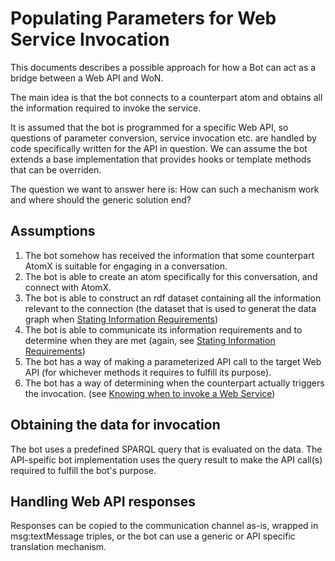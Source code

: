 # Populating Parameters for Web Service Invocation
 
This documents describes a possible approach for how a Bot can act as a bridge between a Web API and WoN.
   
The main idea is that the bot connects to a counterpart atom and obtains all the information required to invoke the service.
 
It is assumed that the bot is programmed for a specific Web API, so questions of parameter conversion, service invocation etc. are handled by code specifically written for the API in question. We can assume the bot extends a base implementation that provides hooks or template methods that can be overriden. 

The question we want to answer here is: How can such a mechanism work and where should the generic solution end?  

## Assumptions 

1. The bot somehow has received the information that some counterpart AtomX is suitable for engaging in a conversation.  
1. The bot is able to create an atom specifically for this conversation, and connect with AtomX.
1. The bot is able to construct an rdf dataset containing all the information relevant to the connection (the dataset that is used to generat the data graph when [Stating Information Requirements](draft-stating-information-requirements.md))
1. The bot is able to communicate its information requirements and to determine when they are met (again, see [Stating Information Requirements](draft-stating-information-requirements.md))
1. The bot has a way of making a parameterized API call to the target Web API (for whichever methods it requires to fulfill its purpose).
1. The bot has a way of determining when the counterpart actually triggers the invocation. (see [Knowing when to invoke a Web Service](draft-when-to-invoke.md)) 

## Obtaining the data for invocation

The bot uses a predefined SPARQL query that is evaluated on the data. 
The API-speific bot implementation uses the query result to make the API call(s) required to fulfill the bot's purpose.
 
## Handling Web API responses
Responses can be copied to the communication channel as-is, wrapped in msg:textMessage triples, or the bot can use a generic or API specific translation mechanism.



